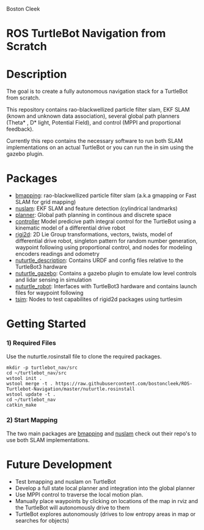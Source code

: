 Boston Cleek

# ROS TurtleBot Navigation from Scratch

# Description
The goal is to create a fully autonomous navigation stack for a TurtleBot from scratch.

This repository contains rao-blackwellized particle filter slam, EKF SLAM (known and unknown data association), several global path planners (Theta* , D* light, Potential Field), and control (MPPI and proportional feedback).

Currently this repo contains the necessary software to run both SLAM implementations on an actual TurtleBot or you can run the in sim using the gazebo plugin.


# Packages
* [bmapping](https://github.com/bostoncleek/ROS-Turtlebot-Navigation/tree/master/bmapping): rao-blackwellized particle filter slam (a.k.a gmapping or Fast SLAM for grid mapping)
* [nuslam](https://github.com/bostoncleek/ROS-Turtlebot-Navigation/tree/master/nuslam): EKF SLAM and feature detection (cylindrical landmarks)
* [planner](https://github.com/bostoncleek/ROS-Turtlebot-Navigation/tree/master/planner): Global path planning in continous and discrete space
* [controller](https://github.com/bostoncleek/ROS-Turtlebot-Navigation/tree/master/controller) Model predicive path integral control for the TurtleBot using a kinematic model of a differential drive robot
* [rigi2d](https://github.com/bostoncleek/ROS-Turtlebot-Navigation/tree/master/rigid2d): 2D Lie Group transformations, vectors, twists, model of differential drive robot, singleton pattern for random number generation, waypoint following using proportional control, and nodes for modeling encoders readings and odometry
* [nuturtle_description](https://github.com/bostoncleek/ROS-Turtlebot-Navigation/tree/master/nuturtle_description): Contains URDF and config files relative to the TurtleBot3 hardware
* [nuturtle_gazebo](https://github.com/bostoncleek/ROS-Turtlebot-Navigation/tree/master/nuturtle_gazebo): Contains a gazebo plugin to emulate low level controls and lidar sensing in simulation
* [nuturtle_robot](https://github.com/bostoncleek/ROS-Turtlebot-Navigation/tree/master/nuturtle_robot): Interfaces with TurtleBot3 hardware and contains launch files for waypoint following
* [tsim](https://github.com/bostoncleek/ROS-Turtlebot-Navigation/tree/master/tsim): Nodes to test capabilites of rigid2d packages using turtlesim




# Getting Started
### 1) Required Files
Use the nuturtle.rosinstall file to clone the required packages.

`mkdir -p turtlebot_nav/src` <br/>
`cd ~/turtlebot_nav/src` <br/>
`wstool init .` <br/>
`wstool merge -t . https://raw.githubusercontent.com/bostoncleek/ROS-Turtlebot-Navigation/master/nuturtle.rosinstall` <br/>
`wstool update -t .` <br/>
`cd ~/turtlebot_nav` <br/>
`catkin_make`

### 2) Start Mapping
The two main packages are [bmapping](https://github.com/bostoncleek/ROS-Turtlebot-Navigation/tree/master/bmapping) and [nuslam](https://github.com/bostoncleek/ROS-Turtlebot-Navigation/tree/master/nuslam) check out their repo's to use both SLAM implementations.




# Future Development
* Test bmapping and nuslam on TurtleBot
* Develop a full state local planner and integration into the global planner
* Use MPPI control to traverse the local motion plan.
* Manually place waypoints by clicking on locations of the map in rviz and the TurtleBot will autonomously drive to them
* TurtleBot explores autonomously (drives to low entropy areas in map or searches for objects)
